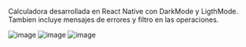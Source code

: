 Calculadora desarrollada en React Native con DarkMode y LigthMode. Tambien incluye mensajes de errores y filtro en las operaciones.

![image](https://github.com/EnzoDefranco/Calculadora/assets/92937486/cac4c788-1ba4-4eab-85cd-d43cabb77120)
![image](https://github.com/EnzoDefranco/Calculadora/assets/92937486/95a68d06-c7b7-4aad-9144-8bc8ce31bec7)
![image](https://github.com/EnzoDefranco/Calculadora/assets/92937486/ed1ff20c-a95c-4e6a-b979-e78f89a41804)



